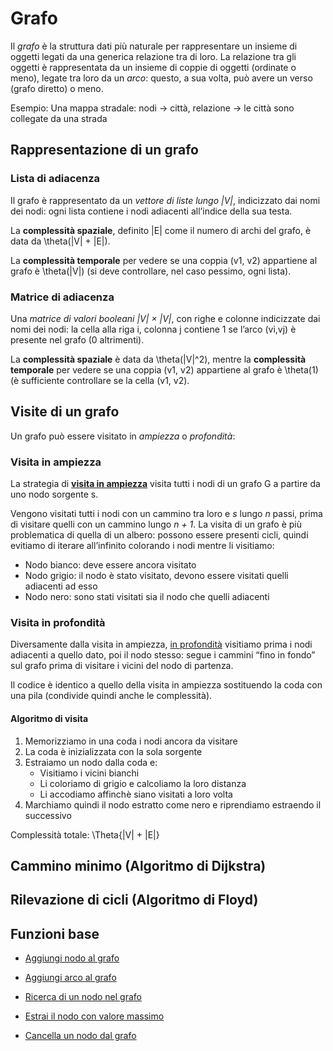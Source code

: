 # Grafo

Il *grafo* è la struttura dati più naturale per rappresentare un insieme di oggetti legati da una generica relazione tra di loro.
La relazione tra gli oggetti è rappresentata da un insieme di coppie di oggetti (ordinate o meno), legate tra loro da un *arco*: questo, a sua volta, può avere un verso (grafo diretto) o meno.

Esempio: Una mappa stradale: nodi → città, relazione → le città sono collegate da una strada

## Rappresentazione di un grafo

### Lista di adiacenza

Il grafo è rappresentato da un *vettore di liste lungo |V|*, indicizzato dai nomi dei nodi: ogni lista contiene i nodi adiacenti all’indice della sua testa.

La **complessità spaziale**, definito |E| come il numero di archi del grafo, è data da \theta(|V| + |E|).

La **complessità temporale** per vedere se una coppia (v1, v2) appartiene al grafo è \theta(|V|) (si deve controllare, nel caso pessimo, ogni lista).

### Matrice di adiacenza

Una *matrice di valori booleani |V| × |V|*, con righe e colonne indicizzate dai nomi dei nodi: la cella alla riga i, colonna j contiene 1 se l’arco (vi,vj) è presente nel grafo (0 altrimenti).

La **complessità spaziale** è data da \theta(|V|^2), mentre la **complessità temporale** per vedere se una coppia (v1, v2) appartiene al grafo è \theta(1) (è sufficiente controllare se la cella (v1, v2).

## Visite di un grafo

Un grafo può essere visitato in *ampiezza* o *profondità*:

### Visita in ampiezza

La strategia di **[visita in ampiezza](https://github.com/FrancescoCalasso/Algorithms-and-Data-Structures/blob/a3c66c95fc49dda63f33791e671dfa250db2bb13/src/main/java/model/struct/Grafo.java#L210)** visita tutti i nodi di un grafo G a partire da uno nodo sorgente s.

Vengono visitati tutti i nodi con un cammino tra loro e *s* lungo *n* passi, prima di visitare quelli con un cammino lungo *n + 1*.
La visita di un grafo è più problematica di quella di un albero: possono essere presenti cicli, quindi evitiamo di iterare all’infinito colorando i nodi mentre li visitiamo:
* Nodo bianco: deve essere ancora visitato
* Nodo grigio: il nodo è stato visitato, devono essere visitati quelli adiacenti ad esso
* Nodo nero: sono stati visitati sia il nodo che quelli adiacenti

### Visita in profondità

Diversamente dalla visita in ampiezza, [in profondità](https://github.com/FrancescoCalasso/Algorithms-and-Data-Structures/blob/a3c66c95fc49dda63f33791e671dfa250db2bb13/src/main/java/model/struct/Grafo.java#L256) visitiamo prima i nodi adiacenti a quello dato, poi il nodo stesso: segue i cammini “fino in fondo” sul grafo prima di visitare i vicini del nodo di partenza.

Il codice è identico a quello della visita in ampiezza sostituendo la coda con una pila (condivide quindi anche le complessità).

#### Algoritmo di visita 

1. Memorizziamo in una coda i nodi ancora da visitare
2. La coda è inizializzata con la sola sorgente
3. Estraiamo un nodo dalla coda e:
   * Visitiamo i vicini bianchi
   * Li coloriamo di grigio e calcoliamo la loro distanza 
   * Li accodiamo affinchè siano visitati a loro volta
4. Marchiamo quindi il nodo estratto come nero e riprendiamo estraendo il successivo

Complessità totale: \Theta{|V| + |E|}

## Cammino minimo (Algoritmo di Dijkstra)

## Rilevazione di cicli (Algoritmo di Floyd)

## Funzioni base

* [Aggiungi nodo al grafo](/src/main/java/model/struct/Grafo.java)

* [Aggiungi arco al grafo](/src/main/java/model/struct/Grafo.java)

* [Ricerca di un nodo nel grafo](/src/main/java/model/struct/Grafo.java)

* [Estrai il nodo con valore massimo](/src/main/java/model/struct/Grafo.java)

* [Cancella un nodo dal grafo](/src/main/java/model/struct/Grafo.java)
